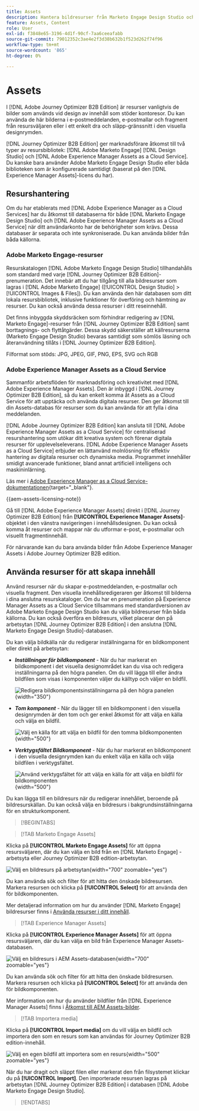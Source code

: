 ```yaml
---
title: Assets
description: Hantera bildresurser från Marketo Engage Design Studio och AEM Assets för e-post, mallar och fragment i Journey Optimizer B2B edition.
feature: Assets, Content
role: User
exl-id: f3848e65-3196-4d1f-90cf-7aa6ceeafabb
source-git-commit: 79012352c3ae4e2f3d38b632b1f523d262f74f96
workflow-type: tm+mt
source-wordcount: '865'
ht-degree: 0%

---
```


# Assets

I [!DNL Adobe Journey Optimizer B2B Edition] är resurser vanligtvis de bilder som används vid design av innehåll som stöder kontoresor. Du kan använda de här bilderna i e-postmeddelanden, e-postmallar och fragment från resursväljaren eller i ett enkelt dra och släpp-gränssnitt i den visuella designrymden.

[!DNL Journey Optimizer B2B Edition] ger marknadsförare åtkomst till två typer av resursbibliotek: [!DNL Adobe Marketo Engage] [!DNL Design Studio] och [!DNL Adobe Experience Manager Assets as a Cloud Service]. Du kanske bara använder Adobe Marketo Engage Design Studio eller båda biblioteken som är konfigurerade samtidigt (baserat på den [!DNL Experience Manager Assets]-licens du har).

## Resurshantering

Om du har etablerats med [!DNL Adobe Experience Manager as a Cloud Services] har du åtkomst till databaserna för både [!DNL Marketo Engage Design Studio] och [!DNL Adobe Experience Manager Assets as a Cloud Service] när ditt användarkonto har de behörigheter som krävs. Dessa databaser är separata och inte synkroniserade. Du kan använda bilder från båda källorna.

### Adobe Marketo Engage-resurser

Resurskatalogen [!DNL Adobe Marketo Engage Design Studio] tillhandahålls som standard med varje [!DNL Journey Optimizer B2B Edition]-prenumeration. Det innebär att du har tillgång till alla bildresurser som lagras i [!DNL Adobe Marketo Engage] ([!UICONTROL Design Studio] > [!UICONTROL Images & Files]). Du kan använda den här databasen som ditt lokala resursbibliotek, inklusive funktioner för överföring och hämtning av resurser. Du kan också använda dessa resurser i ditt reseinnehåll.

Det finns inbyggda skyddsräcken som förhindrar redigering av [!DNL Marketo Engage]-resurser från [!DNL Journey Optimizer B2B Edition] samt borttagnings- och flyttåtgärder. Dessa skydd säkerställer att källresurserna (Marketo Engage Design Studio) bevaras samtidigt som sömlös läsning och återanvändning tillåts i [!DNL Journey Optimizer B2B Edition].

Filformat som stöds: JPG, JPEG, GIF, PNG, EPS, SVG och RGB

### Adobe Experience Manager Assets as a Cloud Service

Sammanför arbetsflöden för marknadsföring och kreativitet med [!DNL Adobe Experience Manager Assets]. Den är inbyggd i [!DNL Journey Optimizer B2B Edition], så du kan enkelt komma åt Assets as a Cloud Service för att upptäcka och använda digitala resurser. Den ger åtkomst till din Assets-databas för resurser som du kan använda för att fylla i dina meddelanden.

[!DNL Adobe Journey Optimizer B2B Edition] kan ansluta till [!DNL Adobe Experience Manager Assets as a Cloud Service] för centraliserad resurshantering som utökar ditt kreativa system och förenar digitala resurser för upplevelseleverans. [!DNL Adobe Experience Manager Assets as a Cloud Service] erbjuder en lättanvänd molnlösning för effektiv hantering av digitala resurser och dynamiska media. Programmet innehåller smidigt avancerade funktioner, bland annat artificiell intelligens och maskininlärning.

Läs mer i [Adobe Experience Manager as a Cloud Service-dokumentationen](https://experienceleague.adobe.com/en/docs/experience-manager-cloud-service/content/assets/overview){target="_blank"}.

{{aem-assets-licensing-note}}

Gå till [!DNL Adobe Experience Manager Assets] direkt i [!DNL Journey Optimizer B2B Edition] från **[!UICONTROL Experience Manager Assets]**-objektet i den vänstra navigeringen i innehållsdesignen. Du kan också komma åt resurser och mappar när du utformar e-post, e-postmallar och visuellt fragmentinnehåll.

För närvarande kan du bara använda bilder från Adobe Experience Manager Assets i Adobe Journey Optimizer B2B edition.

## Använda resurser för att skapa innehåll

Använd resurser när du skapar e-postmeddelanden, e-postmallar och visuella fragment. Den visuella innehållsredigeraren ger åtkomst till bilderna i dina anslutna resurskataloger. Om du har en prenumeration på Experience Manager Assets as a Cloud Service tillsammans med standardversionen av Adobe Marketo Engage Design Studio kan du välja bildresurser från båda källorna. Du kan också överföra en bildresurs, vilket placerar den på arbetsytan [!DNL Journey Optimizer B2B Edition] i den anslutna [!DNL Marketo Engage Design Studio]-databasen.

Du kan välja bildkälla när du redigerar inställningarna för en bildkomponent eller direkt på arbetsytan:

* **_Inställningar för bildkomponent_** - När du har markerat en bildkomponent i det visuella designområdet kan du visa och redigera inställningarna på den högra panelen. Om du vill lägga till eller ändra bildfilen som visas i komponenten väljer du källtyp och väljer en bildfil.

  ![Redigera bildkomponentsinställningarna på den högra panelen](./assets/content-assets-image-settings.png){width="350"}

* **_Tom komponent_** - När du lägger till en bildkomponent i den visuella designrymden är den tom och ger enkel åtkomst för att välja en källa och välja en bildfil.

  ![Välj en källa för att välja en bildfil för den tomma bildkomponenten](./assets/content-assets-image-component-empty.png){width="500"}

* **_Verktygsfältet Bildkomponent_** - När du har markerat en bildkomponent i den visuella designrymden kan du enkelt välja en källa och välja bildfilen i verktygsfältet.

  ![Använd verktygsfältet för att välja en källa för att välja en bildfil för bildkomponenten](./assets/content-assets-image-toolbar-settings.png){width="500"}

Du kan lägga till en bildresurs när du redigerar innehållet, beroende på bildresurskällan. Du kan också välja en bildresurs i bakgrundsinställningarna för en strukturkomponent.

>[!BEGINTABS]

>[!TAB Marketo Engage Assets]

Klicka på **[!UICONTROL Marketo Engage Assets]** för att öppna resursväljaren, där du kan välja en bild från en [!DNL Marketo Engage] -arbetsyta eller Journey Optimizer B2B edition-arbetsytan.

![Välj en bildresurs på arbetsytan](./assets/content-assets-image-me-selected.png){width="700" zoomable="yes"}

Du kan använda sök och filter för att hitta den önskade bildresursen. Markera resursen och klicka på **[!UICONTROL Select]** för att använda den för bildkomponenten.

Mer detaljerad information om hur du använder [!DNL Marketo Engage] bildresurser finns i [Använda resurser i ditt innehåll](./marketo-engage-design-studio.md#use-assets-in-your-content).

>[!TAB Experience Manager Assets]

Klicka på **[!UICONTROL Experience Manager Assets]** för att öppna resursväljaren, där du kan välja en bild från Experience Manager Assets-databasen.

![Välj en bildresurs i AEM Assets-databasen](./assets/content-assets-image-aem-selected.png){width="700" zoomable="yes"}

Du kan använda sök och filter för att hitta den önskade bildresursen. Markera resursen och klicka på **[!UICONTROL Select]** för att använda den för bildkomponenten.

Mer information om hur du använder bildfiler från [!DNL Experience Manager Assets] finns i [Åtkomst till AEM Assets-bilder](./aem-assets.md#access-aem-assets-images).

>[!TAB Importera media]

Klicka på **[!UICONTROL Import media]** om du vill välja en bildfil och importera den som en resurs som kan användas för Journey Optimizer B2B edition-innehåll.

![Välj en egen bildfil att importera som en resurs](./assets/content-assets-image-import-file-selected.png){width="500" zoomable="yes"}

När du har dragit och släppt filen eller markerat den från filsystemet klickar du på **[!UICONTROL Import]**. Den importerade resursen lagras på arbetsytan [!DNL Journey Optimizer B2B Edition] i databasen [!DNL Adobe Marketo Engage Design Studio].

>[!ENDTABS]
